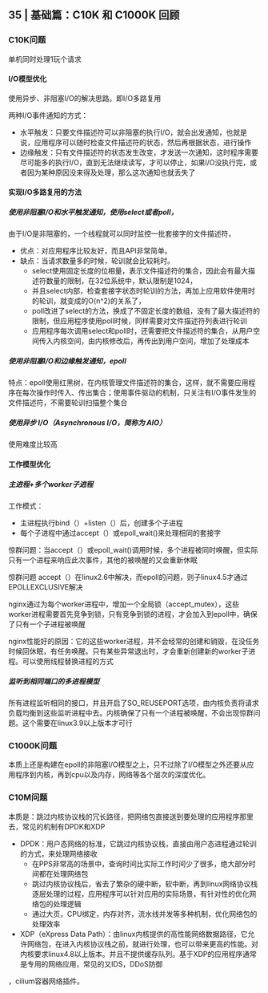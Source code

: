 ## 35 | 基础篇：C10K 和 C1000K 回顾

### C10K问题

单机同时处理1玩个请求

#### I/O模型优化

使用异步、非阻塞I/O的解决思路。即I/O多路复用

两种I/O事件通知的方式：
+ 水平触发：只要文件描述符可以非阻塞的执行I/O，就会出发通知，也就是说，应用程序可以随时检查文件描述符的状态，然后再根据状态，进行操作
+ 边缘触发：只有文件描述符的状态发生改变，才发送一次通知，这时程序需要尽可能多的执行I/O，直到无法继续读写，才可以停止，如果I/O没执行完，或者因为某种原因没来得及处理，那么这次通知也就丢失了

#### 实现I/O多路复用的方法

##### 使用非阻塞I/O和水平触发通知，使用select或者poll，
由于I/O是非阻塞的，一个线程就可以同时监控一批套接字的文件描述符，
+ 优点：对应用程序比较友好，而且API非常简单。
+ 缺点：当请求数量多的时候，轮训就会比较耗时。
	+ select使用固定长度的位相量，表示文件描述符的集合，因此会有最大描述符数量的限制，在32位系统中，默认限制是1024，
	+ 并且select内部，检查套接字状态时轮训的方法，再加上应用软件使用时的轮训，就变成的O(n^2)的关系了，
	+ poll改进了select的方法，换成了不固定长度的数组，没有了最大描述符的限制，但应用程序使用poll时候，同样需要对文件描述符列表进行轮训
	+ 应用程序每次调用select和poll时，还需要把文件描述符的集合，从用户空间传入内核空间，由内核修改后，再传出到用户空间，增加了处理成本

##### 使用非阻塞I/O和边缘触发通知，epoll

特点：epoll使用红黑树，在内核管理文件描述符的集合，这样，就不需要应用程序在每次操作时传入、传出集合；使用事件驱动的机制，只关注有I/O事件发生的文件描述符，不需要轮训扫描整个集合

##### 使用异步 I/O（Asynchronous I/O，简称为 AIO）

使用难度比较高

#### 工作模型优化

##### 主进程+多个worker子进程

工作模式：
+ 主进程执行bind（）+listen（）后，创建多个子进程
+ 每个子进程中通过accept（）或epoll_wait()来处理相同的套接字

惊群问题：当accept（）或epoll_wait()调用时候，多个进程被同时唤醒，但实际只有一个进程来响应此次事件，其他的被唤醒的又会重新休眠

惊群问题 accept（）在linux2.6中解决，而epoll的问题，则子linux4.5才通过EPOLLEXCLUSIVE解决

nginx通过为每个worker进程中，增加一个全局锁（accept_mutex），这些worker进程需要首先竞争到锁，只有竞争到锁的进程，才会加入到epoll中，确保了只有一个子进程被唤醒

nginx性能好的原因：它的这些worker进程，并不会经常的创建和销毁，在没任务时候回休眠，有任务唤醒。只有某些异常退出时，才会重新创建新的worker子进程。可以使用线程替换进程的方式

##### 监听到相同端口的多进程模型

所有进程监听相同的接口，并且开启了SO_REUSEPORT选项，由内核负责将请求负载均衡到这些监听进程中去。内核确保了只有一个进程被唤醒，不会出现惊群问题。这个需要在linux3.9以上版本才可行

### C1000K问题

本质上还是构建在epoll的非阻塞I/O模型之上，只不过除了I/O模型之外还要从应用程序到内核，再到cpu以及内存，网络等各个层次的深度优化。

### C10M问题

本质是：跳过内核协议栈的冗长路径，把网络包直接送到要处理的应用程序那里去，常见的机制有DPDK和XDP

+ DPDK：用户态网络的标准，它跳过内核协议栈，直接由用户态进程通过轮训的方式，来处理网络接收
	+ 在PPS非常高的场景中，查询时间比实际工作时间少了很多，绝大部分时间都在处理网络包
	+ 跳过内核协议栈后，省去了繁杂的硬中断，软中断，再到linux网络协议栈逐层处理的过程，应用程序可以针对应用的实际场景，有针对性的优化网络包的处理逻辑
	+ 通过大页，CPU绑定，内存对齐，流水线并发等多种机制，优化网络包的处理效率
+ XDP（eXpress Data Path）：由linux内核提供的高性能网络数据路径，它允许网络包，在进入内核协议栈之前，就进行处理，也可以带来更高的性能。对内核要求linux4.8以上版本。并且不提供缓存队列。基于XDP的应用程序通常是专用的网络应用，常见的又IDS，DDoS防御

，cilium容器网络插件。


